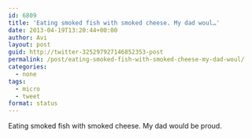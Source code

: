 ```yaml
---
id: 6809
title: 'Eating smoked fish with smoked cheese. My dad woul…'
date: 2013-04-19T13:20:44+00:00
author: Avi
layout: post
guid: http://twitter-325297927146852353-post
permalink: /post/eating-smoked-fish-with-smoked-cheese-my-dad-woul/
categories:
  - none
tags:
  - micro
  - tweet
format: status
---
```

Eating smoked fish with smoked cheese. My dad would be proud.